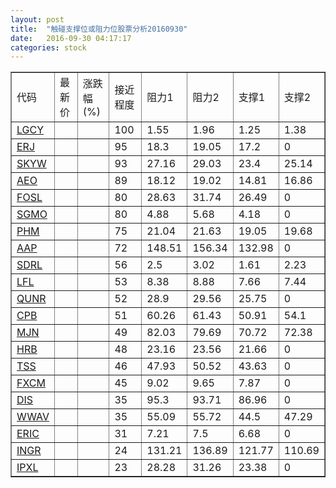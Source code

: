 ```yaml
---
layout: post
title:  "触碰支撑位或阻力位股票分析20160930"
date:   2016-09-30 04:17:17
categories: stock
---
```

<script type="text/javascript">
var stockList = []
stockList.push('gb_lgcy');
stockList.push('gb_erj');
stockList.push('gb_skyw');
stockList.push('gb_aeo');
stockList.push('gb_fosl');
stockList.push('gb_sgmo');
stockList.push('gb_phm');
stockList.push('gb_aap');
stockList.push('gb_sdrl');
stockList.push('gb_lfl');
stockList.push('gb_qunr');
stockList.push('gb_cpb');
stockList.push('gb_mjn');
stockList.push('gb_hrb');
stockList.push('gb_tss');
stockList.push('gb_fxcm');
stockList.push('gb_dis');
stockList.push('gb_wwav');
stockList.push('gb_eric');
stockList.push('gb_ingr');
stockList.push('gb_ipxl');
</script>
<table border="1">
 <tr>
 <td>代码</td>
 <td>最新价</td>
 <td>涨跌幅(%)</td>
 <td>接近程度</td>
 <td>阻力1</td>
 <td>阻力2</td>
 <td>支撑1</td>
 <td>支撑2</td>
</tr>
  <tr id="lgcy" class="red">
  <td><a href="http://stock.finance.sina.com.cn/usstock/quotes/LGCY.html" target="_blank">LGCY</a></td><td></td><td></td><td>100</td><td>1.55</td><td>1.96</td><td>1.25</td><td>1.38</td></tr>
  <tr id="erj" class="red">
  <td><a href="http://stock.finance.sina.com.cn/usstock/quotes/ERJ.html" target="_blank">ERJ</a></td><td></td><td></td><td>95</td><td>18.3</td><td>19.05</td><td>17.2</td><td>0</td></tr>
  <tr id="skyw" class="red">
  <td><a href="http://stock.finance.sina.com.cn/usstock/quotes/SKYW.html" target="_blank">SKYW</a></td><td></td><td></td><td>93</td><td>27.16</td><td>29.03</td><td>23.4</td><td>25.14</td></tr>
  <tr id="aeo" class="red">
  <td><a href="http://stock.finance.sina.com.cn/usstock/quotes/AEO.html" target="_blank">AEO</a></td><td></td><td></td><td>89</td><td>18.12</td><td>19.02</td><td>14.81</td><td>16.86</td></tr>
  <tr id="fosl" class="red">
  <td><a href="http://stock.finance.sina.com.cn/usstock/quotes/FOSL.html" target="_blank">FOSL</a></td><td></td><td></td><td>80</td><td>28.63</td><td>31.74</td><td>26.49</td><td>0</td></tr>
  <tr id="sgmo" class="red">
  <td><a href="http://stock.finance.sina.com.cn/usstock/quotes/SGMO.html" target="_blank">SGMO</a></td><td></td><td></td><td>80</td><td>4.88</td><td>5.68</td><td>4.18</td><td>0</td></tr>
  <tr id="phm" class="green">
  <td><a href="http://stock.finance.sina.com.cn/usstock/quotes/PHM.html" target="_blank">PHM</a></td><td></td><td></td><td>75</td><td>21.04</td><td>21.63</td><td>19.05</td><td>19.68</td></tr>
  <tr id="aap" class="red">
  <td><a href="http://stock.finance.sina.com.cn/usstock/quotes/AAP.html" target="_blank">AAP</a></td><td></td><td></td><td>72</td><td>148.51</td><td>156.34</td><td>132.98</td><td>0</td></tr>
  <tr id="sdrl" class="green">
  <td><a href="http://stock.finance.sina.com.cn/usstock/quotes/SDRL.html" target="_blank">SDRL</a></td><td></td><td></td><td>56</td><td>2.5</td><td>3.02</td><td>1.61</td><td>2.23</td></tr>
  <tr id="lfl" class="red">
  <td><a href="http://stock.finance.sina.com.cn/usstock/quotes/LFL.html" target="_blank">LFL</a></td><td></td><td></td><td>53</td><td>8.38</td><td>8.88</td><td>7.66</td><td>7.44</td></tr>
  <tr id="qunr" class="green">
  <td><a href="http://stock.finance.sina.com.cn/usstock/quotes/QUNR.html" target="_blank">QUNR</a></td><td></td><td></td><td>52</td><td>28.9</td><td>29.56</td><td>25.75</td><td>0</td></tr>
  <tr id="cpb" class="green">
  <td><a href="http://stock.finance.sina.com.cn/usstock/quotes/CPB.html" target="_blank">CPB</a></td><td></td><td></td><td>51</td><td>60.26</td><td>61.43</td><td>50.91</td><td>54.1</td></tr>
  <tr id="mjn" class="red">
  <td><a href="http://stock.finance.sina.com.cn/usstock/quotes/MJN.html" target="_blank">MJN</a></td><td></td><td></td><td>49</td><td>82.03</td><td>79.69</td><td>70.72</td><td>72.38</td></tr>
  <tr id="hrb" class="red">
  <td><a href="http://stock.finance.sina.com.cn/usstock/quotes/HRB.html" target="_blank">HRB</a></td><td></td><td></td><td>48</td><td>23.16</td><td>23.56</td><td>21.66</td><td>0</td></tr>
  <tr id="tss" class="red">
  <td><a href="http://stock.finance.sina.com.cn/usstock/quotes/TSS.html" target="_blank">TSS</a></td><td></td><td></td><td>46</td><td>47.93</td><td>50.52</td><td>43.63</td><td>0</td></tr>
  <tr id="fxcm" class="red">
  <td><a href="http://stock.finance.sina.com.cn/usstock/quotes/FXCM.html" target="_blank">FXCM</a></td><td></td><td></td><td>45</td><td>9.02</td><td>9.65</td><td>7.87</td><td>0</td></tr>
  <tr id="dis" class="red">
  <td><a href="http://stock.finance.sina.com.cn/usstock/quotes/DIS.html" target="_blank">DIS</a></td><td></td><td></td><td>35</td><td>95.3</td><td>93.71</td><td>86.96</td><td>0</td></tr>
  <tr id="wwav" class="red">
  <td><a href="http://stock.finance.sina.com.cn/usstock/quotes/WWAV.html" target="_blank">WWAV</a></td><td></td><td></td><td>35</td><td>55.09</td><td>55.72</td><td>44.5</td><td>47.29</td></tr>
  <tr id="eric" class="red">
  <td><a href="http://stock.finance.sina.com.cn/usstock/quotes/ERIC.html" target="_blank">ERIC</a></td><td></td><td></td><td>31</td><td>7.21</td><td>7.5</td><td>6.68</td><td>0</td></tr>
  <tr id="ingr" class="green">
  <td><a href="http://stock.finance.sina.com.cn/usstock/quotes/INGR.html" target="_blank">INGR</a></td><td></td><td></td><td>24</td><td>131.21</td><td>136.89</td><td>121.77</td><td>110.69</td></tr>
  <tr id="ipxl" class="green">
  <td><a href="http://stock.finance.sina.com.cn/usstock/quotes/IPXL.html" target="_blank">IPXL</a></td><td></td><td></td><td>23</td><td>28.28</td><td>31.26</td><td>23.38</td><td>0</td></tr>
</table>

